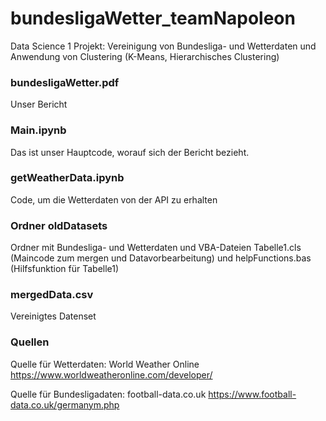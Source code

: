# bundesligaWetter_teamNapoleon
Data Science 1 Projekt: Vereinigung von Bundesliga- und Wetterdaten und Anwendung von Clustering (K-Means, Hierarchisches Clustering)

### bundesligaWetter.pdf
Unser Bericht

### Main.ipynb
Das ist unser Hauptcode, worauf sich der Bericht bezieht.

### getWeatherData.ipynb
Code, um die Wetterdaten von der API zu erhalten

### Ordner oldDatasets
Ordner mit Bundesliga- und Wetterdaten und VBA-Dateien Tabelle1.cls (Maincode zum mergen und Datavorbearbeitung) und helpFunctions.bas (Hilfsfunktion für Tabelle1)

### mergedData.csv
Vereinigtes Datenset

### Quellen
Quelle für Wetterdaten: World Weather Online https://www.worldweatheronline.com/developer/

Quelle für Bundesligadaten: football-data.co.uk https://www.football-data.co.uk/germanym.php

